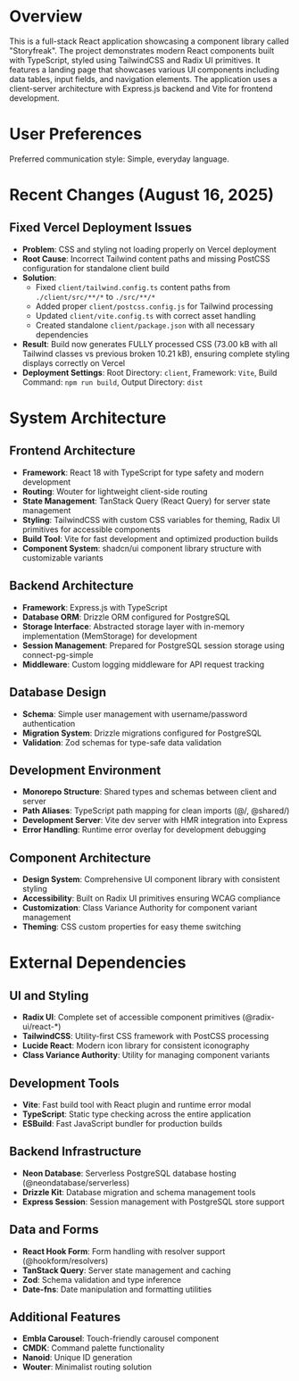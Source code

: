 # Overview

This is a full-stack React application showcasing a component library called "Storyfreak". The project demonstrates modern React components built with TypeScript, styled using TailwindCSS and Radix UI primitives. It features a landing page that showcases various UI components including data tables, input fields, and navigation elements. The application uses a client-server architecture with Express.js backend and Vite for frontend development.

# User Preferences

Preferred communication style: Simple, everyday language.

# Recent Changes (August 16, 2025)

## Fixed Vercel Deployment Issues
- **Problem**: CSS and styling not loading properly on Vercel deployment
- **Root Cause**: Incorrect Tailwind content paths and missing PostCSS configuration for standalone client build
- **Solution**: 
  - Fixed `client/tailwind.config.ts` content paths from `./client/src/**/*` to `./src/**/*`
  - Added proper `client/postcss.config.js` for Tailwind processing
  - Updated `client/vite.config.ts` with correct asset handling
  - Created standalone `client/package.json` with all necessary dependencies
- **Result**: Build now generates FULLY processed CSS (73.00 kB with all Tailwind classes vs previous broken 10.21 kB), ensuring complete styling displays correctly on Vercel
- **Deployment Settings**: Root Directory: `client`, Framework: `Vite`, Build Command: `npm run build`, Output Directory: `dist`

# System Architecture

## Frontend Architecture
- **Framework**: React 18 with TypeScript for type safety and modern development
- **Routing**: Wouter for lightweight client-side routing
- **State Management**: TanStack Query (React Query) for server state management
- **Styling**: TailwindCSS with custom CSS variables for theming, Radix UI primitives for accessible components
- **Build Tool**: Vite for fast development and optimized production builds
- **Component System**: shadcn/ui component library structure with customizable variants

## Backend Architecture
- **Framework**: Express.js with TypeScript
- **Database ORM**: Drizzle ORM configured for PostgreSQL
- **Storage Interface**: Abstracted storage layer with in-memory implementation (MemStorage) for development
- **Session Management**: Prepared for PostgreSQL session storage using connect-pg-simple
- **Middleware**: Custom logging middleware for API request tracking

## Database Design
- **Schema**: Simple user management with username/password authentication
- **Migration System**: Drizzle migrations configured for PostgreSQL
- **Validation**: Zod schemas for type-safe data validation

## Development Environment
- **Monorepo Structure**: Shared types and schemas between client and server
- **Path Aliases**: TypeScript path mapping for clean imports (@/, @shared/)
- **Development Server**: Vite dev server with HMR integration into Express
- **Error Handling**: Runtime error overlay for development debugging

## Component Architecture
- **Design System**: Comprehensive UI component library with consistent styling
- **Accessibility**: Built on Radix UI primitives ensuring WCAG compliance
- **Customization**: Class Variance Authority for component variant management
- **Theming**: CSS custom properties for easy theme switching

# External Dependencies

## UI and Styling
- **Radix UI**: Complete set of accessible component primitives (@radix-ui/react-*)
- **TailwindCSS**: Utility-first CSS framework with PostCSS processing
- **Lucide React**: Modern icon library for consistent iconography
- **Class Variance Authority**: Utility for managing component variants

## Development Tools
- **Vite**: Fast build tool with React plugin and runtime error modal
- **TypeScript**: Static type checking across the entire application
- **ESBuild**: Fast JavaScript bundler for production builds

## Backend Infrastructure
- **Neon Database**: Serverless PostgreSQL database hosting (@neondatabase/serverless)
- **Drizzle Kit**: Database migration and schema management tools
- **Express Session**: Session management with PostgreSQL store support

## Data and Forms
- **React Hook Form**: Form handling with resolver support (@hookform/resolvers)
- **TanStack Query**: Server state management and caching
- **Zod**: Schema validation and type inference
- **Date-fns**: Date manipulation and formatting utilities

## Additional Features
- **Embla Carousel**: Touch-friendly carousel component
- **CMDK**: Command palette functionality
- **Nanoid**: Unique ID generation
- **Wouter**: Minimalist routing solution